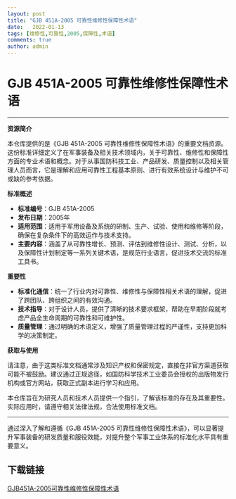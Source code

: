 ```yaml
---
layout: post
title: "GJB 451A-2005 可靠性维修性保障性术语"
date:   2022-01-13
tags: [维修性,可靠性,2005,保障性,术语]
comments: true
author: admin
---
```

# GJB 451A-2005 可靠性维修性保障性术语

---

**资源简介**

本仓库提供的是《GJB 451A-2005 可靠性维修性保障性术语》的重要文档资源。这份标准详细定义了在军事装备及相关技术领域内，关于可靠性、维修性和保障性方面的专业术语和概念。对于从事国防科技工业、产品研发、质量控制以及相关管理人员而言，它是理解和应用可靠性工程基本原则、进行有效系统设计与维护不可或缺的参考依据。

**标准概述**

- **标准编号**：GJB 451A-2005
- **发布日期**：2005年
- **适用范围**：适用于军用设备及系统的研制、生产、试验、使用和维修等阶段，确保在复杂条件下的高效运作与技术支持。
- **主要内容**：涵盖了从可靠性增长、预测、评估到维修性设计、测试、分析，以及保障性计划制定等一系列关键术语，是规范行业语言，促进技术交流的标准工具书。

**重要性**

- **标准化通信**：统一了行业内对可靠性、维修性与保障性相关术语的理解，促进了跨团队、跨组织之间的有效沟通。
- **技术指导**：对于设计人员，提供了清晰的技术要求框架，帮助在早期阶段就考虑产品全生命周期的可靠性和可维护性。
- **质量管理**：通过明确的术语定义，增强了质量管理过程的严谨性，支持更加科学的决策制定。

**获取与使用**

请注意，由于这类标准文档通常涉及知识产权和保密规定，直接在非官方渠道获取可能不被鼓励。建议通过正规途径，如国防科学技术工业委员会授权的出版物发行机构或官方网站，获取正式副本进行学习和应用。

本仓库旨在为研究人员和技术人员提供一个指引，了解该标准的存在及其重要性。实际应用时，请遵守相关法律法规，合法使用标准文档。

---

通过深入了解和遵循《GJB 451A-2005 可靠性维修性保障性术语》，可以显著提升军事装备的研发质量和服役效能，对提升整个军事工业体系的标准化水平具有重要意义。

## 下载链接

[GJB451A-2005可靠性维修性保障性术语](https://pan.quark.cn/s/bb7f31f49a1c)